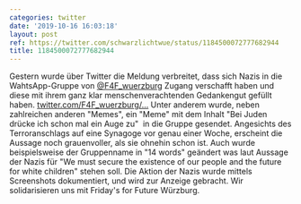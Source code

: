 ```yaml
---
categories: twitter
date: '2019-10-16 16:03:18'
layout: post
ref: https://twitter.com/schwarzlichtwue/status/1184500072777682944
title: 1184500072777682944
---
```

Gestern wurde über Twitter die Meldung verbreitet, dass sich Nazis in die WahtsApp-Gruppe von [@F4F_wuerzburg](https://twitter.com/F4F_wuerzburg) Zugang verschafft haben und diese mit ihrem ganz klar menschenverachtenden Gedankengut gefüllt haben. [twitter.com/F4F_wuerzburg/…](https://twitter.com/F4F_wuerzburg/status/1184230187938013184) 
Unter anderem wurde, neben zahlreichen anderen "Memes", ein "Meme" mit dem Inhalt "Bei Juden drücke ich schon mal ein Auge zu"  in die Gruppe gesendet. 
Angesichts des Terroranschlags auf eine Synagoge vor genau einer Woche, erscheint die Aussage noch grauenvoller, als sie ohnehin schon ist. 
Auch wurde beispielsweise der Gruppenname in "14 words" geändert was laut Aussage der Nazis für "We must secure the existence of our people and the future for white children" stehen soll. 
Die Aktion der Nazis wurde mittels Screenshots dokumentiert, und wird zur Anzeige gebracht. Wir solidarisieren uns mit Friday's for Future Würzburg. 